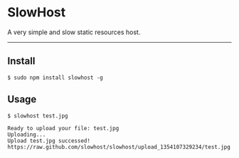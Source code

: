 # SlowHost

A very simple and slow static resources host.

---

## Install

```
$ sudo npm install slowhost -g
```

## Usage

```
$ slowhost test.jpg
```
 
```
Ready to upload your file: test.jpg
Uploading...
Upload test.jpg successed!
https://raw.github.com/slowhost/slowhost/upload_1354107329234/test.jpg
```
